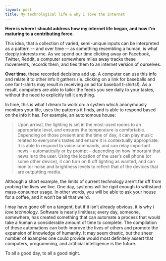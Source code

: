 ```yaml
---
layout: post
title: My technological life & why I love the internet
---
```


**Here is where I should address how my internet life began, and how I'm maturing to a contributing force.** 

This idea, that a collection of varied, semi-unique inputs can be interpreted as a pattern -- and over time -- as something resembling a human, is what deeply interests me. As we spend our time clicking away on Facebook, Twitter, Reddit, a computer somewhere miles away tracks these movements, records them, and ties them to an internet version of ourselves.  

**Over time**, these recorded decisions add up. A computer can use this info and relate it to other info it gathers (ie. clicking on a link for baseballs and one for t-shirts may result in receiving an ad for baseball t-shirts!). As a result, computers are able to tailor the feeds you see daily to your tastes, without the need to explicitly tell it anything. 

In time, this is what I dream to work on: a system which anonymously monitors your life, uses the patterns it finds, and is able to respond based on the info it has. For example, an autonomous house:

> Upon arrival, the lighting is set in the most-used rooms to an appropriate level, and ensures the temperature is comfortable. Depending on those present and the time of day, it can play music related to everyone's tastes and ensure it is contextually appropriate. It is able to respond to voice commands, and can relay important news – automatically or by prompt – depending on how important that news is to the user. Using the location of the user’s cell phone (or some other device), it can turn on & off lighting as wanted, and can monitor noise and brightness levels to reflect that of the devices that are outputting media.

Although a short example, the limits of current technology aren’t far off from probing the lives we live. One day, systems will be rigid enough to withstand mass-consumer usage. In other words, you will be able to ask your house for a coffee, and it won’t be all that weird. 

I may have gone off on a tangent, but if it isn’t already obvious, it is why *I love technology*. Software is nearly limitless; every day, someone, somewhere, has created something that can automate a process that would take a human a considerable amount of time to complete. The compilation of these automations can both improve the lives of others and promote the expansion of knowledge of humanity. It may seem drastic, but the sheer number of examples one could provide would most definitely assert that computers, programming, and artificial intelligence is the future. 


To all a good day, to all a good night.
